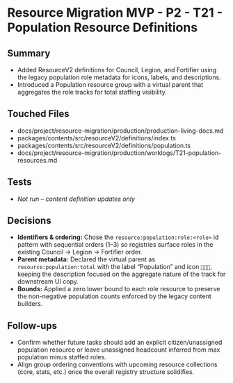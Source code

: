 # Resource Migration MVP - P2 - T21 - Population Resource Definitions

## Summary

- Added ResourceV2 definitions for Council, Legion, and Fortifier using the legacy population role metadata for icons, labels, and descriptions.
- Introduced a Population resource group with a virtual parent that aggregates the role tracks for total staffing visibility.

## Touched Files

- docs/project/resource-migration/production/production-living-docs.md
- packages/contents/src/resourceV2/definitions/index.ts
- packages/contents/src/resourceV2/definitions/population.ts
- docs/project/resource-migration/production/worklogs/T21-population-resources.md

## Tests

- _Not run – content definition updates only_

## Decisions

- **Identifiers & ordering:** Chose the `resource:population:role:<role>` id pattern with sequential orders (1–3) so registries surface roles in the existing Council → Legion → Fortifier order.
- **Parent metadata:** Declared the virtual parent as `resource:population:total` with the label “Population” and icon `🧑‍🤝‍🧑`, keeping the description focused on the aggregate nature of the track for downstream UI copy.
- **Bounds:** Applied a zero lower bound to each role resource to preserve the non-negative population counts enforced by the legacy content builders.

## Follow-ups

- Confirm whether future tasks should add an explicit citizen/unassigned population resource or leave unassigned headcount inferred from max population minus staffed roles.
- Align group ordering conventions with upcoming resource collections (core, stats, etc.) once the overall registry structure solidifies.
